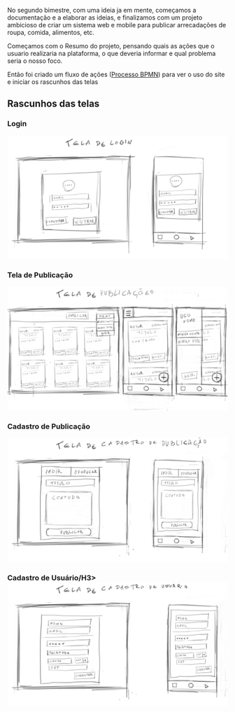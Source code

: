 <p> No segundo bimestre, com uma ideia ja em mente, começamos a documentação e a elaborar as ideias, e finalizamos com um projeto ambicioso de criar um sistema web e mobile para 
publicar arrecadações de roupa, comida, alimentos, etc.</p>

<p> Começamos com o <a href"/2 bi/RESUMO DO PROJETO.pdf">Resumo do projeto</a>, pensando quais as ações que o usuario realizaria na plataforma, o que deveria informar e qual problema
seria o nosso foco.</p>

<p> Então foi criado um fluxo de ações (<a href="/2 bi/Processo BPMN (1).pdf">Processo BPMN</a>) para ver o uso do site e iniciar os rascunhos das telas</p>

<H2>Rascunhos das telas</h2>
<H3>Login</H3>
<img src="/2 bi/Tela de login.png">
<H3>Tela de Publicação</H3>
<img src="/2 bi/Tela de publicação.png">
<H3>Cadastro de Publicação</H3>
<img src="/2 bi/Telas de cadastro de publicação.png">
<H3>Cadastro de Usuário/H3>
<img src="/2 bi/Telas de cadastro de usuario.png">
